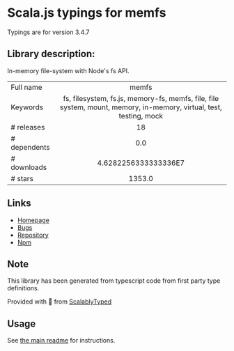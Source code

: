 
# Scala.js typings for memfs

Typings are for version 3.4.7

## Library description:
In-memory file-system with Node's fs API.

|                    |                 |
| ------------------ | :-------------: |
| Full name          | memfs |
| Keywords           | fs, filesystem, fs.js, memory-fs, memfs, file, file system, mount, memory, in-memory, virtual, test, testing, mock |
| # releases         | 18 |
| # dependents       | 0.0 |
| # downloads        | 4.6282256333333336E7 |
| # stars            | 1353.0 |

## Links
- [Homepage](https://github.com/streamich/memfs#readme)
- [Bugs](https://github.com/streamich/memfs/issues)
- [Repository](https://github.com/streamich/memfs)
- [Npm](https://www.npmjs.com/package/memfs)
    


## Note
This library has been generated from typescript code from first party type definitions.

Provided with :purple_heart: from [ScalablyTyped](https://github.com/oyvindberg/ScalablyTyped)

## Usage
See [the main readme](../../readme.md) for instructions.


